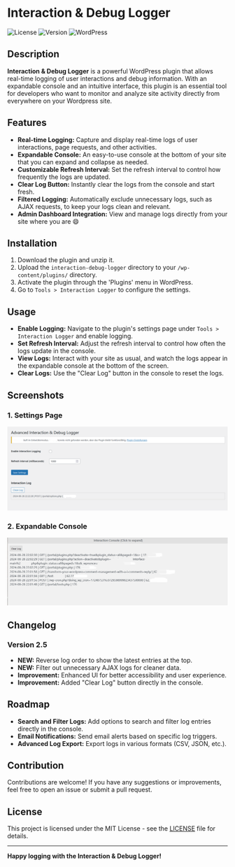 # Interaction & Debug Logger

![License](https://img.shields.io/badge/license-MIT-blue.svg)
![Version](https://img.shields.io/badge/version-2.5-orange.svg)
![WordPress](https://img.shields.io/badge/WordPress-Compatible-blue.svg)

## Description

**Interaction & Debug Logger** is a powerful WordPress plugin that allows real-time logging of user interactions and debug information. With an expandable console and an intuitive interface, this plugin is an essential tool for developers who want to monitor and analyze site activity directly from everywhere on your Wordpress site.

## Features

- **Real-time Logging:** Capture and display real-time logs of user interactions, page requests, and other activities.
- **Expandable Console:** An easy-to-use console at the bottom of your site that you can expand and collapse as needed.
- **Customizable Refresh Interval:** Set the refresh interval to control how frequently the logs are updated.
- **Clear Log Button:** Instantly clear the logs from the console and start fresh.
- **Filtered Logging:** Automatically exclude unnecessary logs, such as AJAX requests, to keep your logs clean and relevant.
- **Admin Dashboard Integration:** View and manage logs directly from your site where you are :smile:
## Installation

1. Download the plugin and unzip it.
2. Upload the `interaction-debug-logger` directory to your `/wp-content/plugins/` directory.
3. Activate the plugin through the 'Plugins' menu in WordPress.
4. Go to `Tools > Interaction Logger` to configure the settings.

## Usage

- **Enable Logging:** Navigate to the plugin's settings page under `Tools > Interaction Logger` and enable logging.
- **Set Refresh Interval:** Adjust the refresh interval to control how often the logs update in the console.
- **View Logs:** Interact with your site as usual, and watch the logs appear in the expandable console at the bottom of the screen.
- **Clear Logs:** Use the "Clear Log" button in the console to reset the logs.

## Screenshots

### 1. Settings Page
![Settings Page](screenshots/settings-page.png)

### 2. Expandable Console
![Expandable Console](screenshots/expandable-console.png)


## Changelog

### Version 2.5
- **NEW:** Reverse log order to show the latest entries at the top.
- **NEW:** Filter out unnecessary AJAX logs for cleaner data.
- **Improvement:** Enhanced UI for better accessibility and user experience.
- **Improvement:** Added "Clear Log" button directly in the console.

## Roadmap

- **Search and Filter Logs:** Add options to search and filter log entries directly in the console.
- **Email Notifications:** Send email alerts based on specific log triggers.
- **Advanced Log Export:** Export logs in various formats (CSV, JSON, etc.).

## Contribution

Contributions are welcome! If you have any suggestions or improvements, feel free to open an issue or submit a pull request.

## License

This project is licensed under the MIT License - see the [LICENSE](LICENSE) file for details.


---

**Happy logging with the Interaction & Debug Logger!**

